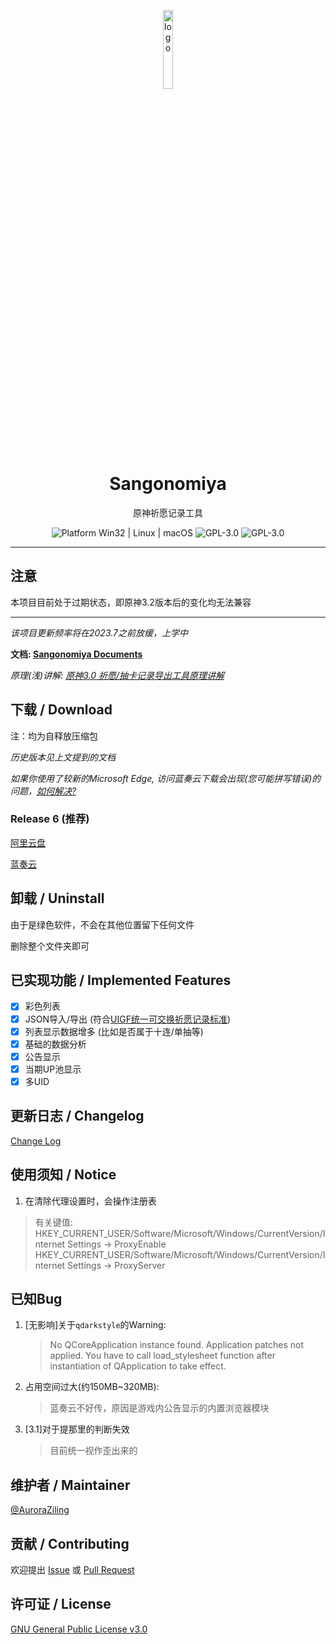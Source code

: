 <p align="center">
  <img width="18%" align="center" src="https://s1.imagehub.cc/images/2023/04/01/6b4f5494e44206a43b7156fadb9767e1.md.png" alt="logo">
</p>
<h1 align="center">
  Sangonomiya
</h1>
<p align="center">
  原神祈愿记录工具
</p>

<p align="center">
  <a style="text-decoration:none">
    <img src="https://img.shields.io/badge/Platform-Windows%20|%20macOS-lightgreen?style=flat-square" alt="Platform Win32 | Linux | macOS"/>
  </a>

  <a style="text-decoration:none">
    <img src=https://img.shields.io/badge/Language-Python-blue.svg?style=flat-square alt="GPL-3.0"/>
  </a>

  <a style="text-decoration:none">
    <img src=https://img.shields.io/badge/License-GPLv3-orange?style=flat-square alt="GPL-3.0"/>
  </a>
</p>


---

## 注意

本项目目前处于过期状态，即原神3.2版本后的变化均无法兼容

---

*该项目更新频率将在2023.7之前放缓，上学中*

**文档: [Sangonomiya Documents](https://auroraziling.github.io/sangonomiya/)**

*原理(浅)讲解: [原神3.0 祈愿/抽卡记录导出工具原理讲解](https://www.bilibili.com/video/BV1cY4y1u758)*

## 下载 / Download

注：均为自释放压缩包

*历史版本见上文提到的文档*

*如果你使用了较新的Microsoft Edge, 访问蓝奏云下载会出现(您可能拼写错误)的问题，[如何解决?](https://www.bilibili.com/video/BV1i24y197X7)*

### Release 6 (推荐)

[阿里云盘](https://www.aliyundrive.com/s/ay3Y7WJbJho)

[蓝奏云](https://auroraziling.lanzouv.com/b02juwo3g)

## 卸载 / Uninstall

由于是绿色软件，不会在其他位置留下任何文件

删除整个文件夹即可

## 已实现功能 / Implemented Features

- [x] 彩色列表
- [x] JSON导入/导出 (符合[UIGF统一可交换祈愿记录标准](https://github.com/DGP-Studio/Snap.Genshin/wiki/StandardFormat))
- [x] 列表显示数据增多 (比如是否属于十连/单抽等)
- [x] 基础的数据分析
- [x] 公告显示
- [x] 当期UP池显示
- [x] 多UID

## 更新日志 / Changelog

[Change Log](https://auroraziling.github.io/sangonomiya/dev_logs/r7/)

## 使用须知 / Notice

1. 在清除代理设置时，会操作注册表
> 有关键值:
> HKEY_CURRENT_USER/Software/Microsoft/Windows/CurrentVersion/Internet Settings -> ProxyEnable
> HKEY_CURRENT_USER/Software/Microsoft/Windows/CurrentVersion/Internet Settings -> ProxyServer

## 已知Bug

1. [无影响]关于`qdarkstyle`的Warning:
   >No QCoreApplication instance found. Application patches not applied. You have to call load_stylesheet function after instantiation of QApplication to take effect.
2. 占用空间过大(约150MB~320MB):
   >蓝奏云不好传，原因是游戏内公告显示的内置浏览器模块
3. [3.1]对于提那里的判断失效
   >目前统一视作歪出来的

## 维护者 / Maintainer

[@AuroraZiling](https://github.com/auroraziling)

## 贡献 / Contributing

欢迎提出 [Issue](https://github.com/AuroraZiling/genshin-pray-export/issues) 或 [Pull Request](https://github.com/AuroraZiling/genshin-pray-export/pulls)

## 许可证 / License

[GNU General Public License v3.0](https://github.com/AuroraZiling/genshin-pray-export/blob/main/LICENSE)
